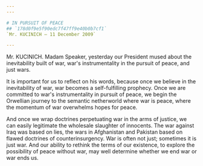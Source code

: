 ```yaml
---
---

# IN PURSUIT OF PEACE
## `178d0f9e5f90edc7f47ff9e40b0b7cf1`
`Mr. KUCINICH — 11 December 2009`

---
```



Mr. KUCINICH. Madam Speaker, yesterday our President mused about the 
inevitability built of war, war's instrumentality in the pursuit of 
peace, and just wars.

It is important for us to reflect on his words, because once we 
believe in the inevitability of war, war becomes a self-fulfilling 
prophecy. Once we are committed to war's instrumentality in pursuit of 
peace, we begin the Orwellian journey to the semantic netherworld where 
war is peace, where the momentum of war overwhelms hopes for peace.

And once we wrap doctrines perpetuating war in the arms of justice, 
we can easily legitimate the wholesale slaughter of innocents. The war 
against Iraq was based on lies, the wars in Afghanistan and Pakistan 
based on flawed doctrines of counterinsurgency. War is often not just; 
sometimes it is just war. And our ability to rethink the terms of our 
existence, to explore the possibility of peace without war, may well 
determine whether we end war or war ends us.
